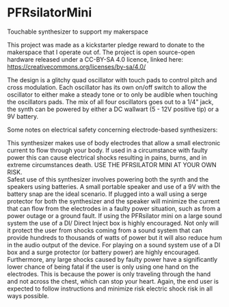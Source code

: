 # PFRsilatorMini
Touchable synthesizer to support my makerspace


This project was made as a kickstarter pledge reward to donate to the makerspace that I operate out of.  The project is open source-open hardware released under a CC-BY-SA 4.0 licence, linked here: https://creativecommons.org/licenses/by-sa/4.0/

The design is a glitchy quad oscillator with touch pads to control pitch and cross modulation.  Each oscillator has its own on/off switch to allow the oscillator to either make a steady tone or to only be audible when touching the oscillators pads.  The mix of all four oscillators goes out to a 1/4" jack, the synth can be powered by either a DC wallwart (5 - 12V positive tip) or a 9V battery.

Some notes on electrical safety concerning electrode-based synthesizers:

This synthesizer makes use of body electrodes that allow a small electronic current to flow through your body.  If used in a circumstance with faulty power this can cause electrical shocks resulting in pains, burns, and in extreme circumstances death.  USE THE PFRSILATOR MINI AT YOUR OWN RISK.  
Safest use of this synthesizer involves powering both the synth and the speakers using batteries.  A small portable speaker and use of a 9V with the battery snap are the ideal scenario.  If plugged into a wall using a serge protector for both the synthesizer and the speaker will minimize the current that can flow from the electrodes in a faulty power situation, such as from a power outage or a ground fault.  If using the PFRsilator mini on a large sound system the use of a DI/ Direct Inject box is highly encouraged.  Not only will it protect the user from shocks coming from a sound system that can provide hundreds to thousands of watts of power but it will also reduce hum in the audio output of the device.  For playing on a sound system use of a DI box and a surge protector (or battery power) are highly encouraged.  Furthermore, any large shocks caused by faulty power have a significantly lower chance of being fatal if the user is only using one hand on the electrodes.  This is because the power is only traveling through the hand and not across the chest, which can stop your heart.  Again, the end user is expected to follow instructions and minimize risk electric shock risk in all ways possible.

